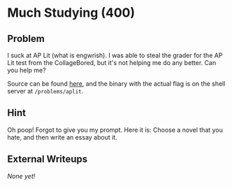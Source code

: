 # Much Studying (400)

## Problem

I suck at AP Lit (what is engwrish). I was able to steal the grader for the AP Lit test from the CollageBored, but it's not helping me do any better. Can you help me?

Source can be found [here](files/aplit.c), and the binary with the actual flag is on the shell server at `/problems/aplit`.

## Hint

Oh poop! Forgot to give you my prompt. Here it is: Choose a novel that you hate, and then write an essay about it.

## External Writeups

*None yet!*